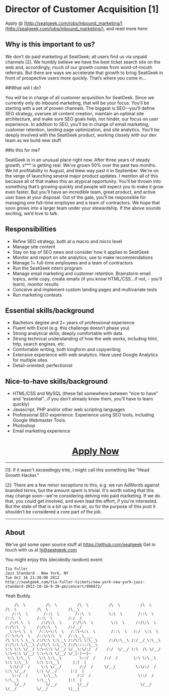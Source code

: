 # Director of Customer Acquisition [1]

Apply @ [http://seatgeek.com/jobs/inbound_marketing/](http://seatgeek.com/jobs/inbound_marketing/), and read more here:

## Why is this important to us?

We don’t do paid marketing at SeatGeek; all users find us via unpaid channels [2]. We humbly believe we have the best ticket search site on the web and, accordingly, much of our growth comes from word-of-mouth referrals. But there are ways we accelerate that growth to bring SeatGeek in front of prospective users more quickly. That’s where you come in...

##What will I do?

You will be in charge of all customer acquisition for SeatGeek. Since we currently only do inbound marketing, that will be your focus. You’ll be starting with a set of proven channels. The biggest is SEO--you’ll define SEO strategy, oversee all content creation, maintain an optimal site architecture, and make sure SEO goals help, not hinder, our focus on user experience. In addition to SEO, you’ll be in charge of email marketing, customer retention, landing page optimization, and site analytics. You’ll be deeply involved with the SeatGeek product, working closely with our dev team as we build new stuff.

##Is this for me?

SeatGeek is in an unusual place right now. After three years of steady growth, s*** is getting real. We’ve grown 50% over the past two months. We hit profitability in August, and blew way past it in September. We're on the verge of launching several major product updates. I mention all of this because all of that makes this an atypical opportunity. You’ll be thrown into something that’s growing quickly and people will expect you to make it grow even faster. But you'll have an incredible team, great product, and active user base at your disposal. Out of the gate, you’ll be responsible for managing one full-time employee and a team of contractors. We hope that soon grows into a larger team under your stewardship. If the above sounds exciting, we’d love to talk.

## Responsibilities

- Refine SEO strategy, both at a macro and micro level
- Manage site content
- Stay on top of SEO news and consider how it applies to SeatGeek
- Monitor and report on site analytics; use to make recommendations
- Manage 1+ full-time employees and a team of contractors
- Run the SeatGeek intern program
- Manage email marketing and customer retention. Brainstorm email topics, write copy, create emails (if you know HTML/CSS...if not, - you’ll learn), monitor results.
- Conceive and implement custom landing pages and multivariate tests
- Run marketing contests

## Essential skills/background

- Bachelors degree and 2+ years of professional experience
- Fluent with Excel (e.g. this challenge doesn’t phase you)
- Strong analytical skills; deeply comfortable with data
- Strong technical understanding of how the web works, including html, http, search engines, etc.
- Comfortable writing, both longform and copywriting
- Extensive experience with web analytics. Have used Google Analytics for multiple sites.
- Detail-oriented; perfectionist

## Nice-to-have skills/background

- HTML/CSS and MySQL (these fall somewhere between “nice to have” and “essential”...if you don’t already know them, you’ll have to learn quickly)
- Javascript, PHP and/or other web scripting languages
- Professional SEO experience. Experience using SEO tools, including Google Webmaster Tools.
- Photoshop
- Email marketing experience

# &nbsp;&nbsp;&nbsp;&nbsp;&nbsp;&nbsp;&nbsp;&nbsp;&nbsp;&nbsp;&nbsp;&nbsp;&nbsp;&nbsp;&nbsp;&nbsp;&nbsp;&nbsp;&nbsp;&nbsp;&nbsp;&nbsp;&nbsp;&nbsp;&nbsp;&nbsp;&nbsp;&nbsp;&nbsp;&nbsp;&nbsp;&nbsp;<a href="http://seatgeek.com/jobs/inbound_marketing/">Apply Now</a>

***

[1]: If it wasn't exceedingly trite, I might call this something like "Head Growth Hacker."

[2]: There are a few minor exceptions to this, e.g. we run AdWords against branded terms, but the amount spent is trivial. It's worth noting that this may change soon--we're considering delving into paid marketing. If we do that, you could get involved, and even lead the effort, if you're interested. But the state of that is a bit up in the air, so for the purpose of this post it shouldn't be considered a core part of the job.

***

## About

  We've got some open source stuff at https://github.com/seatgeek
  Get in touch with us at hi@seatgeek.com

  You might enjoy this (decidedly random) event:

    Tia Fuller
    Jazz Standard - New York, NY
    Tue Oct 16 21:30:00 2012
    http://seatgeek.com/tia-fuller-tickets/new-york-new-york-jazz-standard-2012-10-16-9-30-pm/concert/996672/

Yeah Buddy.

	    /\  \         /\  \         /\  \         /\  \         /\  \         /\  \         /\  \         /\__\
	   /::\  \       /::\  \       /::\  \        \:\  \       /::\  \       /::\  \       /::\  \       /:/  /
	  /:/\ \  \     /:/\:\  \     /:/\:\  \        \:\  \     /:/\:\  \     /:/\:\  \     /:/\:\  \     /:/__/
	 _\:\~\ \  \   /::\~\:\  \   /::\~\:\  \       /::\  \   /:/  \:\  \   /::\~\:\  \   /::\~\:\  \   /::\__\____
	/\ \:\ \ \__\ /:/\:\ \:\__\ /:/\:\ \:\__\     /:/\:\__\ /:/__/_\:\__\ /:/\:\ \:\__\ /:/\:\ \:\__\ /:/\:::::\__\
	\:\ \:\ \/__/ \:\~\:\ \/__/ \/__\:\/:/  /    /:/  \/__/ \:\  /\ \/__/ \:\~\:\ \/__/ \:\~\:\ \/__/ \/_|:|~~|~
	 \:\ \:\__\    \:\ \:\__\        \::/  /    /:/  /       \:\ \:\__\    \:\ \:\__\    \:\ \:\__\      |:|  |
	  \:\/:/  /     \:\ \/__/        /:/  /     \/__/         \:\/:/  /     \:\ \/__/     \:\ \/__/      |:|  |
	   \::/  /       \:\__\         /:/  /                     \::/  /       \:\__\        \:\__\        |:|  |
	    \/__/         \/__/         \/__/                       \/__/         \/__/         \/__/         \|__|
